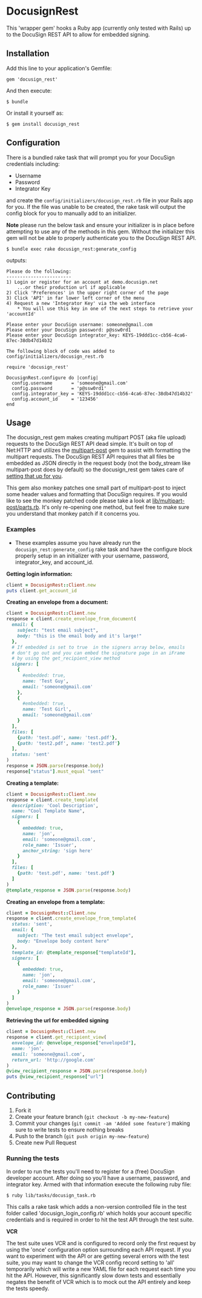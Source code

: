 # DocusignRest

This 'wrapper gem' hooks a Ruby app (currently only tested with Rails) up to the DocuSign REST API to allow for embedded signing.

## Installation

Add this line to your application's Gemfile:

    gem 'docusign_rest'

And then execute:

    $ bundle

Or install it yourself as:

    $ gem install docusign_rest

## Configuration

There is a bundled rake task that will prompt you for your DocuSign credentials including:

  * Username
  * Password
  * Integrator Key

and create the `config/initializers/docusign_rest.rb` file in your Rails app for you. If the file was unable to be created, the rake task will output the config block for you to manually add to an initializer.

**Note** please run the below task and ensure your initializer is in place before attempting to use any of the methods in this gem. Without the initializer this gem will not be able to properly authenticate you to the DocuSign REST API.

    $ bundle exec rake docusign_rest:generate_config

outputs:

    Please do the following:
    ------------------------
    1) Login or register for an account at demo.docusign.net
        ...or their production url if applicable
    2) Click 'Preferences' in the upper right corner of the page
    3) Click 'API' in far lower left corner of the menu
    4) Request a new 'Integrator Key' via the web interface
        * You will use this key in one of the next steps to retrieve your 'accountId'

    Please enter your DocuSign username: someone@gmail.com
    Please enter your DocuSign password: p@ssw0rd1
    Please enter your DocuSign integrator_key: KEYS-19ddd1cc-cb56-4ca6-87ec-38db47d14b32

    The following block of code was added to config/initializers/docusign_rest.rb

    require 'docusign_rest'

    DocusignRest.configure do |config|
      config.username       = 'someone@gmail.com'
      config.password       = 'p@ssw0rd1'
      config.integrator_key = 'KEYS-19ddd1cc-cb56-4ca6-87ec-38db47d14b32'
      config.account_id     = '123456'
    end

## Usage

The docusign\_rest gem makes creating multipart POST (aka file upload) requests to the DocuSign REST API dead simple. It's built on top of Net:HTTP and utilizes the [multipart-post](https://github.com/nicksieger/multipart-post) gem to assist with formatting the multipart requests. The DocuSign REST API requires that all files be embedded as JSON directly in the request body (not the body\_stream like multipart-post does by default) so the docusign\_rest gem takes care of [setting that up for you](https://github.com/j2fly/docusign_rest/blob/master/lib/docusign_rest/client.rb#L397). 

This gem also monkey patches one small part of multipart-post to inject some header values and formatting that DocuSign requires. If you would like to see the monkey patched code please take a look at [lib/multipart-post/parts.rb](https://github.com/j2fly/docusign_rest/blob/master/lib/multipart_post/parts.rb). It's only re-opening one method, but feel free to make sure you understand that monkey patch if it concerns you. 

### Examples

* These examples assume you have already run the `docusign_rest:generate_config` rake task and have the configure block properly setup in an initializer with your username, password, integrator\_key, and account\_id.

**Getting login information:**

```ruby
client = DocusignRest::Client.new
puts client.get_account_id
```


**Creating an envelope from a document:**

```ruby
client = DocusignRest::Client.new
response = client.create_envelope_from_document(
  email: {
    subject: "test email subject",
    body: "this is the email body and it's large!"
  },
  # If embedded is set to true  in the signers array below, emails
  # don't go out and you can embed the signature page in an iFrame
  # by using the get_recipient_view method
  signers: [
    {
      #embedded: true,
      name: 'Test Guy',
      email: 'someone@gmail.com'
    },
    {
      #embedded: true,
      name: 'Test Girl',
      email: 'someone@gmail.com'
    }
  ],
  files: [
    {path: 'test.pdf', name: 'test.pdf'},
    {path: 'test2.pdf', name: 'test2.pdf'}
  ],
  status: 'sent'
)
response = JSON.parse(response.body)
response["status"].must_equal "sent"
```


**Creating a template:**

```ruby
client = DocusignRest::Client.new
response = client.create_template(
  description: 'Cool Description',
  name: "Cool Template Name",
  signers: [
    {
      embedded: true,
      name: 'jon',
      email: 'someone@gmail.com',
      role_name: 'Issuer',
      anchor_string: 'sign here'
    }
  ],
  files: [
    {path: 'test.pdf', name: 'test.pdf'}
  ]
)
@template_response = JSON.parse(response.body)
```


**Creating an envelope from a template:**

```ruby
client = DocusignRest::Client.new
response = client.create_envelope_from_template(
  status: 'sent',
  email: {
    subject: "The test email subject envelope",
    body: "Envelope body content here"
  },
  template_id: @template_response["templateId"],
  signers: [
    {
      embedded: true,
      name: 'jon',
      email: 'someone@gmail.com',
      role_name: 'Issuer'
    }
  ]
)
@envelope_response = JSON.parse(response.body)
```


**Retrieving the url for embedded signing**

```ruby
client = DocusignRest::Client.new
response = client.get_recipient_view(
  envelope_id: @envelope_response["envelopeId"],
  name: 'jon',
  email: 'someone@gmail.com',
  return_url: 'http://google.com'
)
@view_recipient_response = JSON.parse(response.body)
puts @view_recipient_response["url"]
```


## Contributing

1. Fork it
2. Create your feature branch (`git checkout -b my-new-feature`)
3. Commit your changes (`git commit -am 'Added some feature'`) making sure to write tests to ensure nothing breaks
4. Push to the branch (`git push origin my-new-feature`)
5. Create new Pull Request

### Running the tests

In order to run the tests you'll need to register for a (free) DocuSign developer account. After doing so you'll have a username, password, and integrator key. Armed with that information execute the following ruby file:

    $ ruby lib/tasks/docusign_task.rb

This calls a rake task which adds a non-version controlled file in the test folder called 'docusign_login_config.rb' which holds your account specific credentials and is required in order to hit the test API through the test suite.

**VCR**

The test suite uses VCR and is configured to record only the first request by using the 'once' configuration option surrounding each API request. If you want to experiment with the API or are getting several errors with the test suite, you may want to change the VCR config record setting to 'all' temporarily which will write a new YAML file for each request each time you hit the API. However, this significantly slow down tests and essentially negates the benefit of VCR which is to mock out the API entirely and keep the tests speedy.

